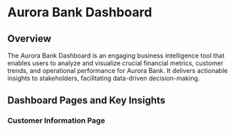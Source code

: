 # Aurora Bank Dashboard

## Overview
The Aurora Bank Dashboard is an engaging business intelligence tool that enables users to analyze and visualize crucial financial metrics, customer trends, and operational performance for Aurora Bank. It delivers actionable insights to stakeholders, facilitating data-driven decision-making.

## Dashboard Pages and Key Insights

### Customer Information Page
